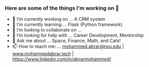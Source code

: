 ### Here are some of the things I'm working on 👋



- 🔭 I’m currently working on ... A CRM system
- 🌱 I’m currently learning ... Flask (Python framework)
- 👯 I’m looking to collaborate on ...
- 🤔 I’m looking for help with ... Career Development, Mentorship 
- 💬 Ask me about ... Space, Finance, Math, and Cats! 
- 📫 How to reach me: ... mohammed.abrar@nyu.edu | www.mohammedabrar.tech | https://www.linkedin.com/in/abrarmohammed/


